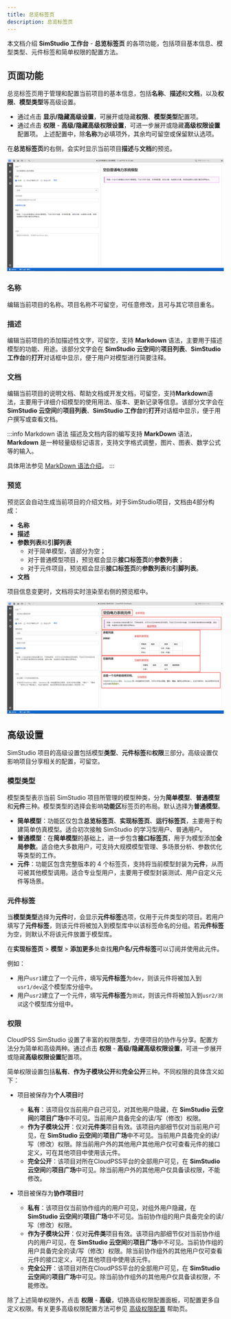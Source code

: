 ```yaml
---
title: 总览标签页
description: 总览标签页
---
```


本文档介绍 **SimStudio 工作台** - **总览标签页** 的各项功能，包括项目基本信息、模型类型、元件标签和简单权限的配置方法。

## 页面功能

总览标签页用于管理和配置当前项目的基本信息，包括**名称**、**描述**和**文档**，以及**权限**、**模型类型**等高级设置。
+ 通过点击 **显示/隐藏高级设置**，可展开或隐藏**权限**、**模型类型**配置项。
+ 通过点击 **权限** - **高级/隐藏高级权限设置**，可进一步展开或隐藏**高级权限设置**配置项。
上述配置中，除**名称**为必填项外，其余均可留空或保留默认选项。

在**总览标签页**的右侧，会实时显示当前项目**描述**与**文档**的预览。

![总览标签页](./1-1.png)

### 名称

编辑当前项目的名称。项目名称不可留空，可任意修改，且可与其它项目重名。

### 描述

编辑当前项目的添加描述性文字，可留空，支持 **Markdown** 语法，主要用于描述模型的功能、用途。该部分文字会在 **SimStudio 云空间**的**项目列表**、**SimStudio 工作台**的**打开**对话框中显示，便于用户对模型进行简要注释。

### 文档

编辑当前项目的说明文档、帮助文档或开发文档，可留空，支持**Markdown**语法，主要用于详细介绍模型的使用用法、版本、更新记录等信息。该部分文字会在 **SimStudio 云空间**的**项目列表**、**SimStudio 工作台**的**打开**对话框中显示，便于用户撰写或查看文档。

:::info Markdown 语法
描述及文档内容的编写支持 **MarkDown** 语法，**Markdown** 是一种轻量级标记语言，支持文字格式调整，图片、图表、数学公式等的输入。

具体用法参见 [MarkDown 语法介绍](../../../../../../../meta/10-edit-help/10-markdown-introduction/index.md)。
:::

### 预览

预览区会自动生成当前项目的介绍文档，对于SimStudio项目，文档由4部分构成：
+ **名称**
+ **描述**
+ **参数列表**和**引脚列表**
    + 对于简单模型，该部分为空；
    + 对于普通模型项目，预览框会显示**接口标签页**的**参数列表**；
    + 对于元件项目，预览框会显示**接口标签页**的**参数列表**和**引脚列表**。
+ **文档**

项目信息变更时，文档将实时渲染至右侧的预览框中。

![元件项目预览](./1-2.png)

## 高级设置

SimStudio 项目的高级设置包括模型**类型**、**元件标签**和**权限**三部分。高级设置仅影响项目分享相关的配置，可留空。

### 模型类型

模型类型表示当前 SimStudio 项目所管理的模型种类，分为**简单模型**、**普通模型**和**元件**三种。模型类型的选择会影响**功能区**标签页的布局。默认选择为**普通模型**。
+ **简单模型**：功能区仅包含**总览标签页**、**实现标签页**、**运行标签页**，主要用于构建简单仿真模型。适合初次接触 SimStudio 的学习型用户、普通用户。
+ **普通模型**：在**简单模型**的基础上，进一步包含**接口标签页**，用于为模型添加**全局参数**。适合绝大多数用户，可支持大规模模型管理、多场景分析、参数优化等类型的工作。
+ **元件**：功能区包含完整版本的 4 个标签页，支持将当前模型封装为**元件**，从而可被其他模型调用。适合专业型用户，主要用于模型封装测试、用户自定义元件等场景。

### 元件标签

当**模型类型**选择为**元件**时，会显示**元件标签**选项，仅用于元件类型的项目。若用户填写了**元件标签**，则该元件将被加入到模型库中以该标签命名的分组。若**元件标签**为空，则默认不将该元件放置于模型库。

在**实现标签页** > **模型** > **添加更多**处查找**用户名/元件标签**可以订阅并使用此元件。

例如：
+ 用户`usr1`建立了一个元件，填写**元件标签**为`dev`，则该元件将被加入到`usr1/dev`这个模型库分组中。
+ 用户`usr2`建立了一个元件，填写**元件标签**为`测试`，则该元件将被加入到`usr2/测试`这个模型库分组中。

### 权限

CloudPSS SimStudio 设置了丰富的权限类型，方便项目的协作与分享。配置方法分为简单和高级两种。通过点击 **权限** - **高级/隐藏高级权限设置**，可进一步展开或隐藏**高级权限设置**配置项。

简单权限设置包括**私有**、**作为子模块公开**和**完全公开**三种。不同权限的具体含义如下：

+ 项目被保存为**个人项目**时
    + **私有**：该项目仅当前用户自己可见，对其他用户隐藏，在 **SimStudio 云空间**的**项目广场**中不可见。当前用户具备完全的读/写（修改）权限。
    + **作为子模块公开**：仅对**元件类**项目有效。该项目内部细节仅对当前用户可见，在 **SimStudio 云空间**的**项目广场**中不可见。当前用户具备完全的读/写（修改）权限。除当前用户外的其他用户其他用户仅可查看元件的接口定义，可在其他项目中使用该元件。
    + **完全公开**：该项目对所在CloudPSS平台的全部用户可见，在 **SimStudio 云空间**的**项目广场**中可见。除当前用户外的其他用户仅具备读权限，不能修改。

+ 项目被保存为**协作项目**时
    + **私有**：该项目仅当前协作组内的用户可见，对组外用户隐藏，在 **SimStudio 云空间**的**项目广场**中不可见。当前协作组的用户具备完全的读/写（修改）权限。
    + **作为子模块公开**：仅对**元件类**项目有效。该项目内部细节仅对当前协作组内的用户可见，在 **SimStudio 云空间**的**项目广场**中不可见。当前协作组的用户具备完全的读/写（修改）权限。除当前协作组外的其他用户仅可查看元件的接口定义，可在其他项目中使用该元件。
    + **完全公开**：该项目对所在CloudPSS平台的全部用户可见，在 **SimStudio 云空间**的**项目广场**中可见。除当前协作组外的其他用户仅具备读权限，不能修改。

除了上述简单权限外，点击 **权限** - **高级**，切换高级权限配置面板，可配置更多自定义权限。有关更多高级权限配置方法可参见 [高级权限配置](../../../../../50-user-center/30-cloudpss-apps/70-permission/index.md) 帮助页。


<!-- ## 案例

:::warning
这里可以不放案例！
:::

import Tabs from '@theme/Tabs';
import TabItem from '@theme/TabItem';

<Tabs>
<TabItem value="js" label="简单模型项目信息配置">

![简单模型](./1.png)

</TabItem>
<TabItem value="java" label="普通模型项目信息配置">

![普通模型](./2.png)

</TabItem>
<TabItem value="py" label="元件模型项目信息配置">

![元件](./3.png)
</TabItem>
</Tabs> -->


